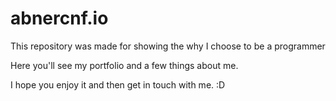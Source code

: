 # abnercnf.io
This repository was made for showing the why I choose to be a programmer

Here you'll see my portfolio and a few things about me.

I hope you enjoy it and then get in touch with me. :D
